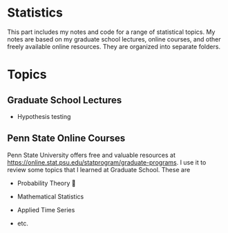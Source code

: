 # Statistics

This part includes my notes and code for a range of statistical topics. My notes are based on my graduate school lectures, online courses, and other freely available online resources. They are organized into separate folders.

# Topics

## Graduate School Lectures
- Hypothesis testing

## Penn State Online Courses

Penn State University offers free and valuable resources at https://online.stat.psu.edu/statprogram/graduate-programs. I use it to review some topics that I learned at Graduate School. These are
- Probability Theory 🎲

- Mathematical Statistics
- Applied Time Series
- etc.
